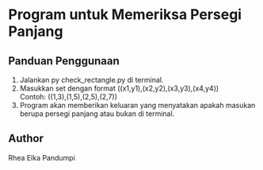 # Program untuk Memeriksa Persegi Panjang
## Panduan Penggunaan
1. Jalankan py check_rectangle.py di terminal.
2. Masukkan set dengan format ((x1,y1),(x2,y2),(x3,y3),(x4,y4))  
   Contoh: ((1,3),(1,5),(2,5),(2,7))
3. Program akan memberikan keluaran yang menyatakan apakah masukan berupa persegi panjang atau bukan di terminal.
## Author
Rhea Elka Pandumpi
